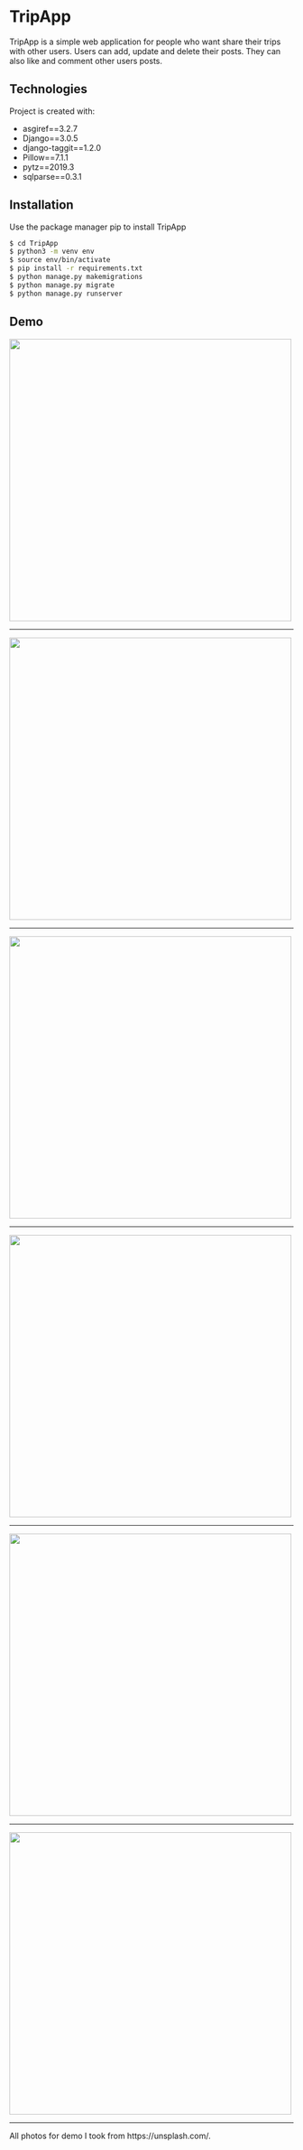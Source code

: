 # TripApp

TripApp is a simple web application for people who want share their trips with other users.
Users can add, update and delete their posts. 
They can also like and comment other users posts.

## Technologies

Project is created with:

* asgiref==3.2.7
* Django==3.0.5
* django-taggit==1.2.0
* Pillow==7.1.1
* pytz==2019.3
* sqlparse==0.3.1



## Installation

Use the package manager pip to install TripApp
```bash
$ cd TripApp
$ python3 -m venv env
$ source env/bin/activate
$ pip install -r requirements.txt
$ python manage.py makemigrations
$ python manage.py migrate
$ python manage.py runserver
```

## Demo
<img src="./demo_img/tripapp1.PNG" width="500" height="500"/>
<hr>
<img src="./demo_img/tripaap2.PNG" width="500" height="500"/>
<hr>
<img src="./demo_img/tripapp3.PNG" width="500" height="500"/>
<hr>
<img src="./demo_img/tripapp4.PNG" width="500" height="500"/>
<hr>
<img src="./demo_img/tripapp5.PNG" width="500" height="500"/>
<hr>
<img src="./demo_img/tripapp6.PNG" width="500" height="500"/>
<hr>
All photos for demo I took from https://unsplash.com/.